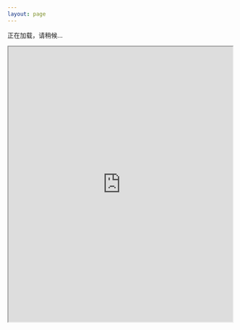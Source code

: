 ```yaml
---
layout: page
---
```


<div id="iframe-container">
  <!-- 加载提示 -->
  <p id="loading-message">正在加载，请稍候...</p>

  <!-- iframe -->
  <iframe src="https://172.lot-ml.com/ProductEn/Index/6babd1bdd232e810" 
    width="100%"
    height="618px"
    onload="document.getElementById('loading-message').style.display = 'none'; onIframeLoad();"
    onerror="document.getElementById('loading-message').innerText='加载失败，请刷新页面。';">
  </iframe>
</div>
